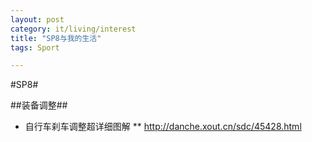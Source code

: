 ```yaml
---
layout: post
category: it/living/interest
title: "SP8与我的生活"
tags: Sport

---
```



#SP8#

##装备调整##
* 自行车刹车调整超详细图解
** http://danche.xout.cn/sdc/45428.html
